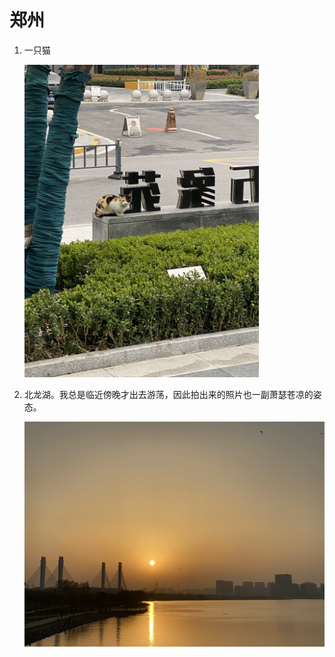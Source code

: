 # 郑州

1. 一只猫

    <img src="./cat.webp" width="375">

2. 北龙湖。我总是临近傍晚才出去游荡，因此拍出来的照片也一副萧瑟苍凉的姿态。

    <img src="./dusk.webp" width="800">
